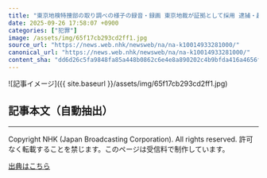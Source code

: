 ```yaml
---
title: "東京地検特捜部の取り調べの様子の録音・録画 東京地裁が証拠として採用 逮捕・起訴された被告の裁判"
date: 2025-09-26 17:58:07 +0900
categories: ["犯罪"]
image: /assets/img/65f17cb293cd2ff1.jpg
source_url: "https://news.web.nhk/newsweb/na/na-k10014933281000/"
canonical_url: "https://news.web.nhk/newsweb/na/na-k10014933281000/"
content_sha: "dd6d26c5fa9848fa85a448b0862c6e4e8a890202c4b9bfda416a4656f93a0d63"
---
```


![記事イメージ]({{ site.baseurl }}/assets/img/65f17cb293cd2ff1.jpg)

## 記事本文（自動抽出）
<div><div class="_13tndsj2"><nav aria-label="フッターサイトナビゲーション" class="_13tndsj4"></nav><hr class="esl7kn2s esl7kn1l esl7kn1n _14xli2ae"><p class="esl7kn2s esl7kn1m esl7kn1o _1yvk0f68 _1lugom81">Copyright NHK (Japan Broadcasting Corporation). All rights reserved. 許可なく転載することを禁じます。このページは受信料で制作しています。</p></div></div>

[出典はこちら](https://news.web.nhk/newsweb/na/na-k10014933281000/)
